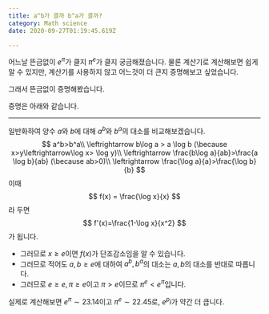```yaml
---
title: a^b가 클까 b^a가 클까?
category: Math science
date: 2020-09-27T01:19:45.619Z

---
```


어느날 뜬금없이 $e^\pi$가 클지 $\pi^e$가 클지 궁금해졌습니다. 물론 계산기로 계산해보면 쉽게 알 수 있지만, 계산기를 사용하지 않고 어느것이 더 큰지 증명해보고 싶었습니다.

그래서 뜬금없이 증명해봤습니다.

증명은 아래와 같습니다.

---

일반화하여 양수 $a$와 $b$에 대해 $a^b$와 $b^a$의 대소를 비교해보겠습니다.
$$
a^b>b^a\\
\leftrightarrow b\log a > a \log b
(\because x>y\leftrightarrow\log x> \log y)\\
\leftrightarrow \frac{b\log a}{ab}>\frac{a \log b}{ab}
(\because ab>0)\\
\leftrightarrow \frac{\log a}{a}>\frac{\log b}{b}
$$
이때
$$
f(x) = \frac{\log x}{x}
$$
라 두면
$$
f'(x)=\frac{1-\log x}{x^2}
$$
가 됩니다.

- 그러므로 $x\geq e$이면 $f(x)$가 단조감소임을 알 수 있습니다.
- 그러므로 적어도 $a,b\geq e$에 대하여 $a^b,b^a$의 대소는 $a,b$의 대소를 반대로 따릅니다.
- 그러므로 $e\geq e,\pi \geq e$이고 $\pi>e$이므로 $\pi^e<e^\pi$입니다.

실제로 계산해보면 $e^\pi\sim23.14$이고 $\pi^e\sim22.45$로, $e^pi$가 약간 더 큽니다. 

